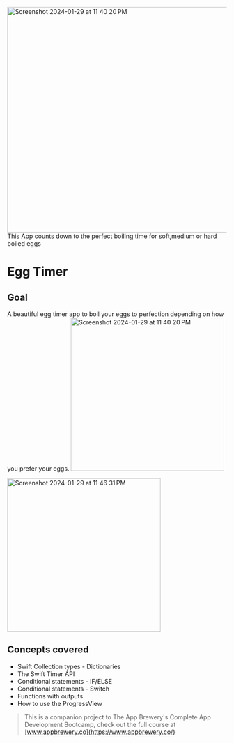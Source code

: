 <img width="518" alt="Screenshot 2024-01-29 at 11 40 20 PM" src="https://github.com/jjcode22/BoiledEggTimer-iOS/assets/108716229/705567f7-77d0-4e36-92b7-ff3dcaf09e9b">This App counts down to the perfect boiling time for soft,medium or hard boiled eggs 
# Egg Timer
## Goal

A beautiful egg timer app to boil your eggs to perfection depending on how you prefer your eggs. 
<img width="352" alt="Screenshot 2024-01-29 at 11 40 20 PM" src="https://github.com/jjcode22/BoiledEggTimer-iOS/assets/108716229/8336d801-ea7d-4c86-a433-93d40c852ebb">

<img width="352" alt="Screenshot 2024-01-29 at 11 46 31 PM" src="https://github.com/jjcode22/BoiledEggTimer-iOS/assets/108716229/36f95ec7-047f-438b-a6e3-b2a89f66bb05">




## Concepts covered

* Swift Collection types - Dictionaries
* The Swift Timer API
* Conditional statements - IF/ELSE
* Conditional statements - Switch
* Functions with outputs
* How to use the ProgressView
  



>This is a companion project to The App Brewery's Complete App Development Bootcamp, check out the full course at [www.appbrewery.co](https://www.appbrewery.co/)


